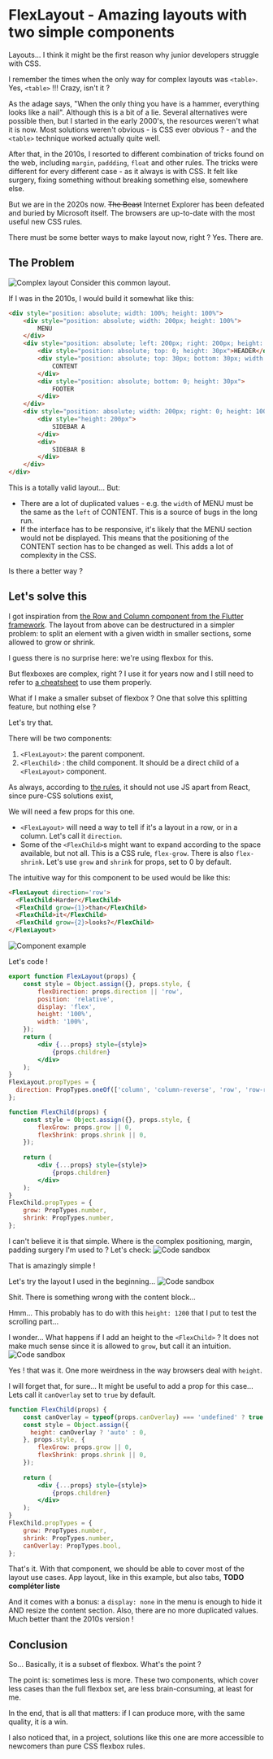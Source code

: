 # FlexLayout - Amazing layouts with two simple components

Layouts... I think it might be the first reason why junior developers struggle with CSS.

I remember the times when the only way for complex layouts was `<table>`. 
Yes, `<table>` !!! Crazy, isn't it ?

As the adage says, "When the only thing you have is a hammer, everything looks like a nail".
Although this is a bit of a lie. 
Several alternatives were possible then, but I started in the early 2000's, the resources weren't what it is now.
Most solutions weren't obvious - is CSS ever obvious ? - and the `<table>` technique worked actually quite well.

After that, in the 2010s, I resorted to different combination of tricks found on the web, 
including `margin`, `paddding`, `float` and other rules.
The tricks were different for every different case - as it always is with CSS.
It felt like surgery, fixing something without breaking something else, somewhere else.

But we are in the 2020s now. 
~~The Beast~~ Internet Explorer has been defeated and buried by Microsoft itself. 
The browsers are up-to-date with the most useful new CSS rules.

There must be some better ways to make layout now, right ? Yes. There are.

## The Problem
![Complex layout](2.flexlayout.problem.png)
Consider this common layout. 

If I was in the 2010s, I would build it somewhat like this:
```HTML
<div style="position: absolute; width: 100%; height: 100%">
    <div style="position: absolute; width: 200px; height: 100%">
        MENU
    </div>
    <div style="position: absolute; left: 200px; right: 200px; height: 100%">
        <div style="position: absolute; top: 0; height: 30px">HEADER</div>
        <div style="position: absolute; top: 30px; bottom: 30px; width: 100%; overflow-y: scroll;">
            CONTENT
        </div>
        <div style="position: absolute; bottom: 0; height: 30px">
            FOOTER
        </div>
    </div>
    <div style="position: absolute; width: 200px; right: 0; height: 100%">
        <div style="height: 200px">
            SIDEBAR A
        </div>
        <div>
            SIDEBAR B
        </div>
    </div>
</div>
```
This is a totally valid layout... But:
- There are a lot of duplicated values - e.g. the `width` of MENU must be the same as the `left` of CONTENT.
  This is a source of bugs in the long run.
- If the interface has to be responsive, it's likely that the MENU section would not be displayed.
  This means that the positioning of the CONTENT section has to be changed as well. 
  This adds a lot of complexity in the CSS.
  
Is there a better way ?

## Let's solve this
I got inspiration from [the Row and Column component from the Flutter framework](https://api.flutter.dev/flutter/widgets/Row-class.html).
The layout from above can be destructured in a simpler problem: 
to split an element with a given width in smaller sections, some allowed to grow or shrink.

I guess there is no surprise here: we're using flexbox for this.

But flexboxes are complex, right ? 
I use it for years now and I still need to refer to [a cheatsheet](https://yoksel.github.io/flex-cheatsheet/) to use them properly.

What if I make a smaller subset of flexbox ? 
One that solve this splitting feature, but nothing else ? 

Let's try that.

There will be two components:
1. `<FlexLayout>`: the parent component.
2. `<FlexChild>` : the child component. It should be a direct child of a `<FlexLayout>` component. 
 
As always, according to [the rules](b.rules.md), it should not use JS apart from React, since pure-CSS solutions exist,

We will need a few props for this one.
- `<FlexLayout>` will need a way to tell if it's a layout in a row, or in a column. Let's call it `direction`.
- Some of the `<FlexChild>`s might want to expand according to the space available, but not all. 
  This is a CSS rule, `flex-grow`. There is also `flex-shrink`. 
  Let's use `grow` and `shrink` for props, set to 0 by default.

The intuitive way for this component to be used would be like this: 
```HTML
<FlexLayout direction='row'>
  <FlexChild>Harder</FlexChild>
  <FlexChild grow={1}>than</FlexChild>
  <FlexChild>it</FlexChild>
  <FlexChild grow={2}>looks?</FlexChild>
</FlexLayout>
```
![Component example](2.flexlayout.example.png)

Let's code !

```jsx harmony
export function FlexLayout(props) {
    const style = Object.assign({}, props.style, {
        flexDirection: props.direction || 'row',
        position: 'relative',
        display: 'flex',
        height: '100%',
        width: '100%',
    });
    return (
        <div {...props} style={style}>
            {props.children}
        </div>
    );
}
FlexLayout.propTypes = {
  direction: PropTypes.oneOf(['column', 'column-reverse', 'row', 'row-reverse']),
};
```

```jsx harmony
function FlexChild(props) {
    const style = Object.assign({}, props.style, {
        flexGrow: props.grow || 0,
        flexShrink: props.shrink || 0,
    });
    
    return (
        <div {...props} style={style}>
            {props.children}
        </div>
    );
}
FlexChild.propTypes = {
    grow: PropTypes.number,
    shrink: PropTypes.number,
};
```

I can't believe it is that simple. Where is the complex positioning, margin, padding surgery I'm used to ?
Let's check: 
![[Code sandbox](https://codesandbox.io/s/xurei-tiny-components-flexlayout1-q19p5)](2.flexlayout-sandbox1.png)

That is amazingly simple !

Let's try the layout I used in the beginning...
![[Code sandbox](https://codesandbox.io/s/xurei-tiny-components-flexlayout2-3v59i)](2.flexlayout-sandbox2.png)

Shit. There is something wrong with the content block...

Hmm... This probably has to do with this `height: 1200` that I put to test the scrolling part...

I wonder... What happens if I add an height to the `<FlexChild>` ? 
It does not make much sense since it is allowed to `grow`, but call it an intuition.
![[Code sandbox](https://codesandbox.io/s/xurei-tiny-components-flexlayout3-c5uuz)](2.flexlayout-sandbox3.png)

Yes ! that was it. One more weirdness in the way browsers deal with `height`.

I will forget that, for sure... It might be useful to add a prop for this case...
Lets call it `canOverlay` set to `true` by default.

```jsx harmony
function FlexChild(props) {
    const canOverlay = typeof(props.canOverlay) === 'undefined' ? true : props.canOverlay;
    const style = Object.assign({
      height: canOverlay ? 'auto' : 0,
    }, props.style, {
        flexGrow: props.grow || 0,
        flexShrink: props.shrink || 0,
    });
  
    return (
        <div {...props} style={style}>
            {props.children}
        </div>
    );
}
FlexChild.propTypes = {
    grow: PropTypes.number,
    shrink: PropTypes.number,
    canOverlay: PropTypes.bool,
};
```

That's it. With that component, we should be able to cover most of the layout use cases. 
App layout, like in this example, but also tabs, **TODO compléter liste**

And it comes with a bonus: a `display: none` in the menu is enough to hide it AND resize the content section.
Also, there are no more duplicated values. Much better thant the 2010s version ! 

## Conclusion
So... Basically, it is a subset of flexbox. What's the point ?

The point is: sometimes less is more. 
These two components, which cover less cases than the full flexbox set, are less brain-consuming, at least for me.

In the end, that is all that matters: if I can produce more, with the same quality, it is a win.

I also noticed that, in a project, solutions like this one are more accessible to newcomers than pure CSS flexbox rules.
